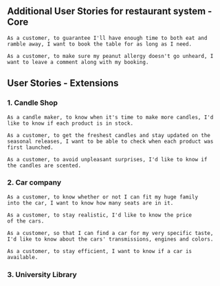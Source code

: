 ## Additional User Stories for restaurant system - Core 

```
As a customer, to guarantee I'll have enough time to both eat and
ramble away, I want to book the table for as long as I need.
```

```
As a customer, to make sure my peanut allergy doesn't go unheard, I
want to leave a comment along with my booking.
```

## User Stories - Extensions
### 1. Candle Shop

```
As a candle maker, to know when it's time to make more candles, I'd
like to know if each product is in stock.
```

```
As a customer, to get the freshest candles and stay updated on the
seasonal releases, I want to be able to check when each product was
first launched.
```

```
As a customer, to avoid unpleasant surprises, I'd like to know if
the candles are scented.
```

### 2. Car company

```
As a customer, to know whether or not I can fit my huge family
into the car, I want to know how many seats are in it.
```

```
As a customer, to stay realistic, I'd like to know the price
of the cars.
```

```
As a customer, so that I can find a car for my very specific taste,
I'd like to know about the cars' transmissions, engines and colors.
```

```
As a customer, to stay efficient, I want to know if a car is 
available.
```
### 3. University Library

